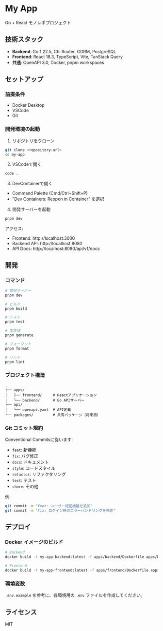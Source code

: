 # My App

Go + React モノレポプロジェクト

## 技術スタック

- **Backend**: Go 1.22.5, Chi Router, GORM, PostgreSQL
- **Frontend**: React 18.3, TypeScript, Vite, TanStack Query
- **共通**: OpenAPI 3.0, Docker, pnpm workspaces

## セットアップ

### 前提条件

- Docker Desktop
- VSCode
- Git

### 開発環境の起動

1. リポジトリをクローン
```bash
git clone <repository-url>
cd my-app
```

2. VSCodeで開く
```bash
code .
```

3. DevContainerで開く
- Command Palette (Cmd/Ctrl+Shift+P)
- "Dev Containers: Reopen in Container" を選択

4. 開発サーバーを起動
```bash
pnpm dev
```

アクセス:
- Frontend: http://localhost:3000
- Backend API: http://localhost:8080
- API Docs: http://localhost:8080/api/v1/docs

## 開発

### コマンド

```bash
# 開発サーバー
pnpm dev

# ビルド
pnpm build

# テスト
pnpm test

# 型生成
pnpm generate

# フォーマット
pnpm format

# リント
pnpm lint
```

### プロジェクト構造

```
.
├── apps/
│   ├── frontend/     # Reactアプリケーション
│   └── backend/      # Go APIサーバー
├── api/
│   └── openapi.yaml  # API定義
└── packages/         # 共有パッケージ（将来用）
```

### Git コミット規約

Conventional Commitsに従います:

- `feat`: 新機能
- `fix`: バグ修正
- `docs`: ドキュメント
- `style`: コードスタイル
- `refactor`: リファクタリング
- `test`: テスト
- `chore`: その他

例:
```bash
git commit -m "feat: ユーザー認証機能を追加"
git commit -m "fix: ログイン時のエラーハンドリングを修正"
```

## デプロイ

### Docker イメージのビルド

```bash
# Backend
docker build -t my-app-backend:latest -f apps/backend/Dockerfile apps/backend

# Frontend
docker build -t my-app-frontend:latest -f apps/frontend/Dockerfile apps/frontend
```

### 環境変数

`.env.example` を参考に、各環境用の `.env` ファイルを作成してください。

## ライセンス

MIT
